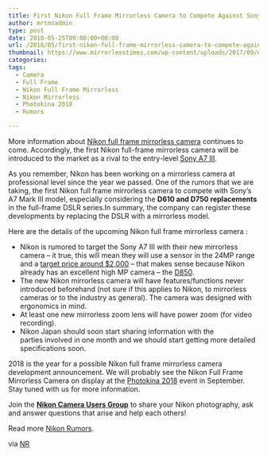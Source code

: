```yaml
---
title: First Nikon Full Frame Mirrorless Camera to Compete Against Sony a7 III
author: mrtmsadmin
type: post
date: 2018-05-25T09:00:00+00:00
url: /2018/05/first-nikon-full-frame-mirrorless-camera-to-compete-against-sony-a7-iii/
thumbnail: https://www.mirrorlesstimes.com/wp-content/uploads/2017/09/nikon-full-frame-mirrorless-camera-coming-2018-750x550.jpg
categories:
tags:
  - Camera
  - Full Frame
  - Nikon Full Frame Mirrorless
  - Nikon Mirrorless
  - Photokina 2018
  - Rumors

---
```

More information about [Nikon full frame mirrorless camera][1] continues to come. Accordingly, the first Nikon full-frame mirrorless camera will be introduced to the market as a rival to the entry-level [Sony A7 III][2].

As you remember, Nikon has been working on a mirrorless camera at professional level since the year we passed. One of the rumors that we are taking, the first Nikon full frame mirrorless camera to compete with Sony&#8217;s A7 Mark III model, especially considering the **D610 and D750 replacements** in the full-frame DSLR series.In summary, the company can register these developments by replacing the DSLR with a mirrorless model.<!--more-->

Here are the details of the upcoming Nikon full frame mirrorless camera :

  * Nikon is rumored to target the Sony A7 III with their new mirrorless camera – it true, this will mean they will use a sensor in the 24MP range and a <a href="https://www.amazon.com/Sony-Full-Frame-Mirrorless-Interchangeable-Lens-ILCE7M3/dp/B07B43WPVK/?tag=daicamnew-20" data-amzn-asin="B07B43WPVK">target price around $2,000</a> – that makes sense because Nikon already has an excellent high MP camera – the [D850][3].
  * The new Nikon mirrorless camera will have features/functions never introduced beforehand (not sure if this applies to Nikon, to mirrorless cameras or to the industry as general). The camera was designed with ergonomics in mind.
  * At least one new mirrorless zoom lens will have power zoom (for video recording).
  * Nikon Japan should soon start sharing information with the parties involved in one month and we should start getting more detailed specifications soon.

2018 is the year for a possible Nikon full frame mirrorless camera development announcement. We will probably see the Nikon Full Frame Mirrorless Camera on display at the [Photokina 2018][4] event in September. Stay tuned with us for more information.

Join the <a class="ext-link" title="" href="https://www.facebook.com/groups/868201466609763/" target="_blank" rel="external nofollow noopener"><strong>Nikon Camera Users Group</strong></a> to share your Nikon photography, ask and answer questions that arise and help each others!

Read more <a href="https://www.dailycameranews.com/tag/nikon-rumors/" target="_blank" rel="noopener">Nikon Rumors</a>.

via <a href="https://nikonrumors.com/2018/05/22/nikon-mirrorless-camera-rumors-update.aspx/" target="_blank" rel="nofollow noopener">NR</a>

 [1]: https://www.mirrorlesstimes.com/tags/nikon-full-frame-mirrorless/
 [2]: https://www.mirrorlesstimes.com/tags/sony-a7-iii/
 [3]: https://www.dailycameranews.com/tag/nikon-d850/
 [4]: https://www.mirrorlesstimes.com/tags/photokina-2018/
